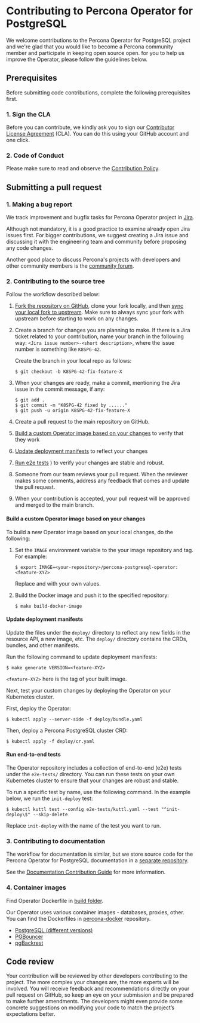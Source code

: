 # Contributing to Percona Operator for PostgreSQL

We welcome contributions to the Percona Operator for PostgreSQL project and we're glad that you would like to become a Percona community member and participate in keeping open source open. for you to help us improve the Operator, please follow the guidelines below.

## Prerequisites

Before submitting code contributions, complete the following prerequisites first.

### 1. Sign the CLA

Before you can contribute, we kindly ask you to sign our [Contributor License Agreement](https://cla-assistant.io/percona/percona-postgresql-operator) (CLA). You can do this using your GitHub account and one click.

### 2. Code of Conduct

Please make sure to read and observe the [Contribution Policy](code-of-conduct.md).

## Submitting a pull request

### 1. Making a bug report

We track improvement and bugfix tasks for Percona Operator project in [Jira](https://jira.percona.com/projects/K8SPG/issues).

Although not mandatory, it is a good practice to examine already open Jira issues first. For bigger contributions, we suggest creating a Jira issue and discussing it with the engineering team and community before proposing any code changes.

Another good place to discuss Percona's projects with developers and other community members is the [community forum](https://forums.percona.com).

### 2. Contributing to the source tree

Follow the workflow described below:

1. [Fork the repository on GitHub](https://docs.github.com/en/github/getting-started-with-github/fork-a-repo), clone your fork locally, and then [sync your local fork to upstream](https://docs.github.com/en/github/collaborating-with-issues-and-pull-requests/syncing-a-fork). Make sure to always sync your fork with upstream before starting to work on any changes.

2. Create a branch for changes you are planning to make. If there is a Jira ticket related to your contribution, name your branch in the following way: `<Jira issue number>-<short description>`, where the issue number is something like `K8SPG-42`.

   Create the branch in your local repo as follows:

   ```
   $ git checkout -b K8SPG-42-fix-feature-X
   ```

3. When your changes are ready, make a commit, mentioning the Jira issue in the commit message, if any:

   ```
   $ git add .
   $ git commit -m "K8SPG-42 fixed by ......"
   $ git push -u origin K8SPG-42-fix-feature-X
   ```

4. Create a pull request to the main repository on GitHub.
5. [Build a custom Operator image based on your changes](#build-a-custom-operator-image) to verify that they work
6. [Update deployment manifests](#update-deployment-manifests) to reflect your changes
7. [Run e2e tests](#run-e2e-tests)
) to verify your changes are stable and robust.
8. Someone from our team reviews your pull request. When the reviewer makes some comments, address any feedback that comes and update the pull request.
9. When your contribution is accepted, your pull request will be approved and merged to the main branch.

#### Build a custom Operator image based on your changes

To build a new Operator image based on your local changes, do the following:

1. Set the `IMAGE` environment variable to the your image repository and tag. For example:

   ```
   $ export IMAGE=<your-repository>/percona-postgresql-operator:<feature-XYZ>
   ```

   Replace <your-repository> and <feature-XYZ> with your own values.

2. Build the Docker image and push it to the specified repository:

   ```
   $ make build-docker-image
   ```

#### Update deployment manifests

Update the files under the `deploy/` directory to reflect any new fields in the resource API, a new image, etc. The `deploy/` directory contains the CRDs, bundles, and other manifests. 

Run the following command to update deployment manifests:

```
$ make generate VERSION=<feature-XYZ>
```

`<feature-XYZ>` here is the tag of your built image.

Next, test your custom changes by deploying the Operator on your Kubernetes cluster.

First, deploy the Operator:

```
$ kubectl apply --server-side -f deploy/bundle.yaml
```

Then, deploy a Percona PostgreSQL cluster CRD:

```
$ kubectl apply -f deploy/cr.yaml
```

#### Run end-to-end tests

The Operator repository includes a collection of end-to-end (e2e) tests under the `e2e-tests/` directory. You can run these tests on your own Kubernetes cluster to ensure that your changes are robust and stable.


To run a specific test by name, use the following command. In the example below, we run the `init-deploy` test:

```
$ kubectl kuttl test --config e2e-tests/kuttl.yaml --test "^init-deploy\$" --skip-delete
```

Replace `init-deploy` with the name of the test you want to run. 

### 3. Contributing to documentation

The workflow for documentation is similar, but we store source code for the Percona Operator for PostgreSQL documentation in a [separate repository](https://github.com/percona/k8spg-docs).

See the [Documentation Contribution Guide](https://github.com/percona/k8spg-docs/blob/main/CONTRIBUTING.md) for more information.

### 4. Container images

Find Operator Dockerfile in [build folder](build).

Our Operator uses various container images - databases, proxies, other. You can find the Dockerfiles in [percona-docker](https://github.com/percona/percona-docker) repository.

* [PostgreSQL (different versions)](https://github.com/percona/percona-docker/tree/main/postgresql-containers/build/postgres)
* [PGBouncer](https://github.com/percona/percona-docker/tree/main/postgresql-containers/build/pgbouncer)
* [pgBackrest](https://github.com/percona/percona-docker/tree/main/postgresql-containers/build/pgbackrest)

## Code review

Your contribution will be reviewed by other developers contributing to the project. The more complex your changes are, the more experts will be involved. You will receive feedback and recommendations directly on your pull request on GitHub, so keep an eye on your submission and be prepared to make further amendments. The developers might even provide some concrete suggestions on modifying your code to match the project’s expectations better.
